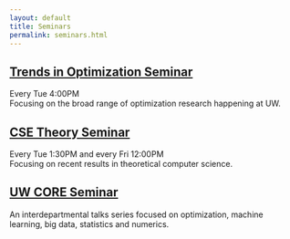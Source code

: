 ```yaml
---
layout: default
title: Seminars
permalink: seminars.html
---
```


## [Trends in Optimization Seminar](http://blogs.uw.edu/tops/)
Every Tue 4:00PM <br>
Focusing on the broad range of optimization research happening at UW.

## [CSE Theory Seminar](http://theory.cs.washington.edu/)
Every Tue 1:30PM and every Fri 12:00PM<br>
Focusing on recent results in theoretical computer science.

## [UW CORE Seminar](http://blogs.uw.edu/tops/core-seminar/)
An interdepartmental talks series focused on optimization, machine learning, big data, statistics and numerics.